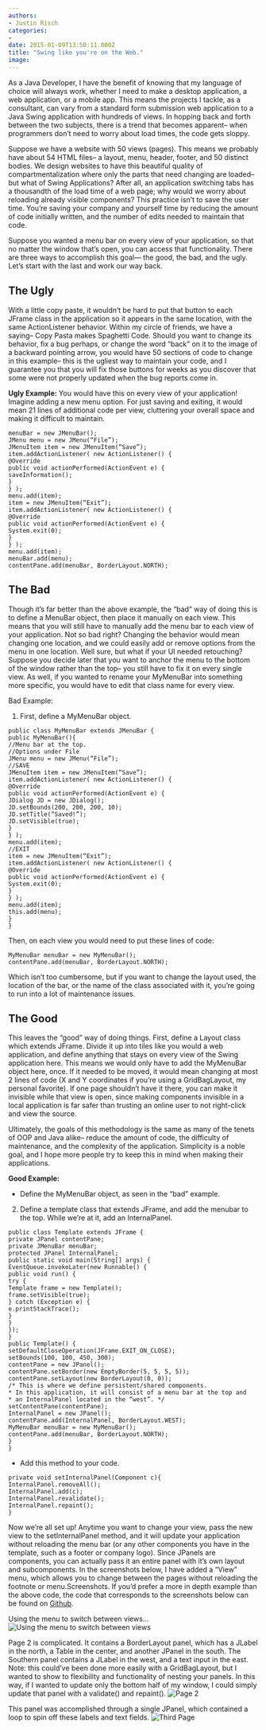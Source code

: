 ```yaml
---
authors:
- Justin Risch
categories:
- 
date: 2015-01-09T13:50:11.000Z
title: "Swing like you're on the Web."
image: 
---
```


As a Java Developer, I have the benefit of knowing that my language of choice will always work, whether I need to make a desktop application, a web application, or a mobile app. This means the projects I tackle, as a consultant, can vary from a standard form submission web application to a Java Swing application with hundreds of views. In hopping back and forth between the two subjects, there is a trend that becomes apparent– when programmers don’t need to worry about load times, the code gets sloppy.

Suppose we have a website with 50 views (pages). This means we probably have about 54 HTML files– a layout, menu, header, footer, and 50 distinct bodies. We design websites to have this beautiful quality of compartmentalization where only the parts that need changing are loaded– but what of Swing Applications? After all, an application switching tabs has a thousandth of the load time of a web page; why would we worry about reloading already visible components? This practice isn’t to save the user time. You’re saving your company and yourself time by reducing the amount of code initially written, and the number of edits needed to maintain that code.

Suppose you wanted a menu bar on every view of your application, so that no matter the window that’s open, you can access that functionality. There are three ways to accomplish this goal— the good, the bad, and the ugly. Let’s start with the last and work our way back.

## The Ugly

With a little copy paste, it wouldn’t be hard to put that button to each JFrame class in the application so it appears in the same location, with the same ActionListener behavior. Within my circle of friends, we have a saying– Copy Pasta makes Spaghetti Code. Should you want to change its behavior, fix a bug perhaps, or change the word “back” on it to the image of a backward pointing arrow, you would have 50 sections of code to change in this example– this is the ugliest way to maintain your code, and I guarantee you that you will fix those buttons for weeks as you discover that some were not properly updated when the bug reports come in.

**Ugly Example:**
 You would have this on every view of your application! Imagine adding a new menu option.
 For just saving and exiting, it would mean 21 lines of additional code per view, cluttering your overall space and making it difficult to maintain.

```language-java
menuBar = new JMenuBar();
JMenu menu = new JMenu(“File”);
JMenuItem item = new JMenuItem(“Save”);
item.addActionListener( new ActionListener() {
@Override
public void actionPerformed(ActionEvent e) {
saveInformation();
}
} );
menu.add(item);
item = new JMenuItem(“Exit”);
item.addActionListener( new ActionListener() {
@Override
public void actionPerformed(ActionEvent e) {
System.exit(0);
}
} );
menu.add(item);
menuBar.add(menu);
contentPane.add(menuBar, BorderLayout.NORTH);
```

## The Bad

Though it’s far better than the above example, the “bad” way of doing this is to define a MenuBar object, then place it manually on each view. This means that you will still have to manually add the menu bar to each view of your application. Not so bad right? Changing the behavior would mean changing one location, and we could easily add or remove options from the menu in one location. Well sure, but what if your UI needed retouching? Suppose you decide later that you want to anchor the menu to the bottom of the window rather than the top– you still have to fix it on every single view. As well, if you wanted to rename your MyMenuBar into something more specific, you would have to edit that class name for every view.

Bad Example:

1. First, define a MyMenuBar object.

```language-java
public class MyMenuBar extends JMenuBar {
public MyMenuBar(){
//Menu bar at the top.
//Options under File
JMenu menu = new JMenu(“File”);
//SAVE
JMenuItem item = new JMenuItem(“Save”);
item.addActionListener( new ActionListener() {
@Override
public void actionPerformed(ActionEvent e) {
JDialog JD = new JDialog();
JD.setBounds(200, 200, 200, 10);
JD.setTitle(“Saved!”);
JD.setVisible(true);
}
} );
menu.add(item);
//EXIT
item = new JMenuItem(“Exit”);
item.addActionListener( new ActionListener() {
@Override
public void actionPerformed(ActionEvent e) {
System.exit(0);
}
} );
menu.add(item);
this.add(menu);
}
}
```

Then, on each view you would need to put these lines of code:
```language-java
MyMenuBar menuBar = new MyMenuBar();
contentPane.add(menuBar, BorderLayout.NORTH);
```

Which isn’t too cumbersome, but if you want to change the layout used, the location of the bar, or the name of the class associated with it, you’re going to run into a lot of maintenance issues.

## The Good

This leaves the “good” way of doing things. First, define a Layout class which extends JFrame. Divide it up into tiles like you would a web application, and define anything that stays on every view of the Swing application here. This means we would only have to add the MyMenuBar object here, once. If it needed to be moved, it would mean changing at most 2 lines of code (X and Y coordinates if you’re using a GridBagLayout, my personal favorite). If one page shouldn’t have it there, you can make it invisible while that view is open, since making components invisible in a local application is far safer than trusting an online user to not right-click and view the source.

Ultimately, the goals of this methodology is the same as many of the tenets of OOP and Java alike– reduce the amount of code, the difficulty of maintenance, and the complexity of the application. Simplicity is a noble goal, and I hope more people try to keep this in mind when making their applications.

**Good Example:**

- Define the MyMenuBar object, as seen in the “bad” example.
2. Define a template class that extends JFrame, and add the menubar to the top. While we’re at it, add an InternalPanel.

```language-java
public class Template extends JFrame {
private JPanel contentPane;
private JMenuBar menuBar;
protected JPanel InternalPanel;
public static void main(String[] args) {
EventQueue.invokeLater(new Runnable() {
public void run() {
try {
Template frame = new Template();
frame.setVisible(true);
} catch (Exception e) {
e.printStackTrace();
}
}
});
}
public Template() {
setDefaultCloseOperation(JFrame.EXIT_ON_CLOSE);
setBounds(100, 100, 450, 300);
contentPane = new JPanel();
contentPane.setBorder(new EmptyBorder(5, 5, 5, 5));
contentPane.setLayout(new BorderLayout(0, 0));
/* This is where we define persistent/shared components.
* In this application, it will consist of a menu bar at the top and
* an InternalPanel located in the “west”. */
setContentPane(contentPane);
InternalPanel = new JPanel();
contentPane.add(InternalPanel, BorderLayout.WEST);
MyMenuBar menuBar = new MyMenuBar();
contentPane.add(menuBar, BorderLayout.NORTH);
}
}
```

- Add this method to your code.

```language-java
private void setInternalPanel(Component c){
InternalPanel.removeAll();
InternalPanel.add(c);
InternalPanel.revalidate();
InternalPanel.repaint();
}
```

Now we’re all set up! Anytime you want to change your view, pass the new view to the setInternalPanel method, and it will update your application without reloading the menu bar (or any other components you have in the template, such as a footer or company logo). Since JPanels are components, you can actually pass it an entire panel with it’s own layout and subcomponents. In the screenshots below, I have added a “View” menu, which allows you to change between the pages without reloading the footnote or menu.Screenshots. If you’d prefer a more in depth example than the above code, the code that corresponds to the screenshots below can be found on [Github](https://github.com/JustinRisch/TemplateSwing).

Using the menu to switch between views…
![Using the menu to switch between views](https://i.imgur.com/p8REQzK.png)

Page 2 is complicated. It contains a BorderLayout panel, which has a JLabel in the north, a Table in the center, and another JPanel in the south. The Southern panel contains a JLabel in the west, and a text input in the east. Note: this could’ve been done more easily with a GridBagLayout, but I wanted to show to flexibility and functionality of nesting your panels. In this way, if I wanted to update only the bottom half of my window, I could simply update that panel with a validate() and repaint().
![Page 2](https://i.imgur.com/7ZLkOJ0.png)

This panel was accomplished through a single JPanel, which contained a loop to spin off these labels and text fields.
![Third Page](https://i.imgur.com/Xv45JwD.png)
